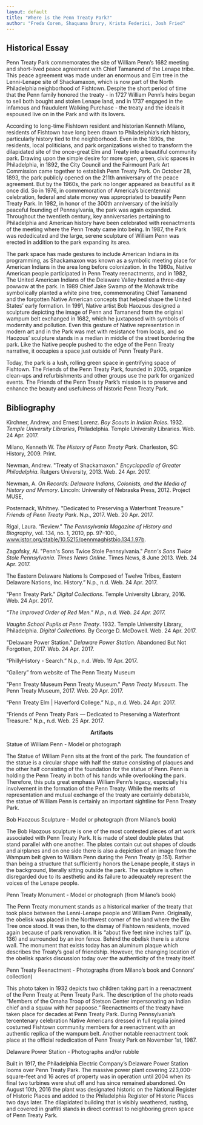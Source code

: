 ```yaml
---
layout: default
title: "Where is the Penn Treaty Park?"
author: "Freda Coren, Shaquana Drury, Krista Federici, Josh Fried"
---
```

## Historical Essay

Penn Treaty Park commemorates the site of William Penn’s 1682 meeting and short-lived peace agreement with Chief Tamanend of the Lenape tribe. This peace agreement was made under an enormous and Elm tree in the Lenni-Lenape site of Shackamaxon, which is now part of the North Philadelphia neighborhood of Fishtown. Despite the short period of time that the Penn family honored the treaty - in 1727 William Penn’s heirs began to sell both bought and stolen Lenape land, and in 1737 engaged in the infamous and fraudulent Walking Purchase - the treaty and the ideals it espoused live on in the Park and with its lovers.

According to long-time Fishtown resident and historian Kenneth Milano, residents of Fishtown have long been drawn to Philadelphia’s rich history, particularly history tied to the neighborhood. Even in the 1890s, the residents, local politicians, and park organizations wished to transform the dilapidated site of the once-great Elm and Treaty into a beautiful community park. Drawing upon the simple desire for more open, green, civic spaces in Philadelphia, in 1892, the City Council and the Fairmount Park Art Commission came together to establish Penn Treaty Park. On October 28, 1893, the park publicly opened on the 211th anniversary of the peace agreement. But by the 1960s, the park no longer appeared as beautiful as it once did. So in 1976, in commemoration of America’s bicentennial celebration, federal and state money was appropriated to beautify Penn Treaty Park. In 1982, in honor of the 300th anniversary of the initially peaceful founding of Pennsylvania, the park was again expanded. Throughout the twentieth century, key anniversaries pertaining to Philadelphia and American history have been celebrated with reenactments of the meeting where the Penn Treaty came into being. In 1987, the Park was rededicated and the large, serene sculpture of William Penn was erected in addition to the park expanding its area.

The park space has made gestures to include American Indians in its programming, as Shackamaxon was known as a symbolic meeting place for American Indians in the area long before colonization. In the 1980s, Native American people participated in Penn Treaty reenactments, and in 1982, The United American Indians of the Delaware Valley hosted a three-day powwow at the park. In 1989 Chief Jake Swamp of the Mohawk tribe symbolically planted a white pine tree, commemorating Chief Tamanend and the forgotten Native American concepts that helped shape the United States’ early formation. In 1991, Native artist Bob Haozous designed a sculpture depicting the image of Penn and Tamanend from the original wampum belt exchanged in 1682, which he juxtaposed with symbols of modernity and pollution. Even this gesture of Native representation in modern art and in the Park was met with resistance from locals, and so Haozous’ sculpture stands in a median in middle of the street bordering the park. Like the Native people pushed to the edge of the Penn Treaty narrative, it occupies a space just outside of Penn Treaty Park.

Today, the park is a lush, rolling green space in gentrifying space of Fishtown. The Friends of the Penn Treaty Park, founded in 2005, organize clean-ups and refurbishments and other groups use the park for organized events. The Friends of the Penn Treaty Park’s mission is to preserve and enhance the beauty and usefulness of historic Penn Treaty Park.

## Bibliography

Kirchner, Andrew, and Ernest Lorenz. *Boy Scouts in Indian Roles*. 1932. *Temple University Libraries*, Philadelphia. Temple University Libraries. Web. 24 Apr. 2017.

Milano, Kenneth W. *The History of Penn Treaty Park*. Charleston, SC: History, 2009. Print.

Newman, Andrew. "Treaty of Shackamaxon." *Encyclopedia of Greater Philadelphia*. Rutgers University, 2013. Web. 24 Apr. 2017.

Newman, A. *On Records: Delaware Indians, Colonists, and the Media of History and Memory*. Lincoln: University of Nebraska Press, 2012. Project MUSE,

Posternack, Whitney. "Dedicated to Preserving a Waterfront Treasure." *Friends of Penn Treaty Park*. N.p., 2017. Web. 20 Apr. 2017.

Rigal, Laura. “Review.” *The Pennsylvania Magazine of History and Biography*, vol. 134, no. 1, 2010, pp. 97–100., www.jstor.org/stable/10.5215/pennmaghistbio.134.1.97b.

Zagofsky, Al. "Penn's Sons Twice Stole Pennsylvania." *Penn's Sons Twice Stole Pennsylvania. Times News Online*. Times News, 8 June 2013. Web. 24 Apr. 2017.

The Eastern Delaware Nations Is Composed of Twelve Tribes, Eastern Delaware Nations, Inc. History.” N.p., n.d. Web. 24 Apr. 2017.

"Penn Treaty Park." *Digital Collections*. Temple University Library, 2016. Web. 24 Apr. 2017.

*“The Improved Order of Red Men.” N.p., n.d. Web. 24 Apr. 2017.*

*Vaughn School Pupils at Penn Treaty*. 1932. Temple University Library, Philadelphia. *Digital Collections*. By George D. McDowell. Web. 24 Apr. 2017.

"Delaware Power Station." *Delaware Power Station*. Abandoned But Not Forgotten, 2017. Web. 24 Apr. 2017.

“PhillyHistory - Search.” N.p., n.d. Web. 19 Apr. 2017.

“Gallery” from website of The Penn Treaty Museum

"Penn Treaty Museum Penn Treaty Museum." *Penn Treaty Museum*. The Penn Treaty Museum, 2017. Web. 20 Apr. 2017.

“Penn Treaty Elm | Haverford College.” N.p., n.d. Web. 24 Apr. 2017.

“Friends of Penn Treaty Park — Dedicated to Preserving a Waterfront Treasure.” N.p., n.d. Web. 25 Apr. 2017.

<p align = "center"><b>Artifacts</b></p>

Statue of William Penn - Model or photograph

The Statue of William Penn sits at the front of the park. The foundation of the statue is a circular shape with half the statue consisting of plaques and the other half consisting of the foundation for the statue of Penn.  Penn is holding the Penn Treaty in both of his hands while overlooking the park.  Therefore, this puts great emphasis William Penn’s legacy, especially his involvement in the formation of the Penn Treaty.  While the merits of representation and mutual exchange of the treaty are certainly debatable, the statue of William Penn is certainly an important sightline for Penn Treaty Park.

Bob Haozous Sculpture - Model or photograph (from Milano’s book)

The Bob Haozous sculpture is one of the most contested pieces of art work associated with Penn Treaty Park. It is made of steel double plates that stand parallel with one another. The plates contain cut out shapes of clouds and airplanes and on one side there is also a depiction of an image from the Wampum belt given to William Penn during the Penn Treaty (p.151). Rather than being a structure that sufficiently honors the Lenape people, it stays in the background, literally sitting outside the park. The sculpture is often disregarded due to its aesthetic and  its failure to adequately represent the voices of the Lenape people.

Penn Treaty Monument - Model or photograph (from Milano’s book)

The Penn Treaty monument stands as a historical marker of the treaty that took place between the Lenni-Lenape people and William Penn. Originally, the obelisk was placed in the Northwest corner of the land where the Elm Tree once stood. It was then, to the dismay of Fishtown residents, moved again because of park renovation. It is “about five feet nine inches tall” (p. 136) and surrounded by an iron fence. Behind the obelisk there is a stone wall. The monument that exists today has an aluminum plaque which describes the Treaty’s goal of friendship. However, the changing location of the obelisk sparks discussion today over the authenticity of the treaty itself.

Penn Treaty Reenactment - Photographs (from Milano’s book and Connors’ collection)

This photo taken in 1932 depicts two children taking part in a reenactment of the Penn Treaty at Penn Treaty Park. The description of the photo reads “Members of the Omaha Troop of Stetson Center impersonating an Indian chief and a squaw with her papoose.” Reenactments of the treaty have taken place for decades at Penn Treaty Park. During Pennsylvania’s tercentenary celebration Native Americans dressed in full regalia joined costumed Fishtown community members for a reenactment with an authentic replica of the wampum belt. Another notable reenactment took place at the official rededication of Penn Treaty Park on November 1st, 1987.

Delaware Power Station - Photographs and/or rubble

Built in 1917, the Philadelphia Electric Company’s Delaware Power Station looms over Penn Treaty Park. The massive power plant covering 223,000-square-feet and 16 acres of property was in operation until 2004 when its final two turbines were shut off and has since remained abandoned. On August 10th, 2016 the plant was designated historic on the National Register of Historic Places and added to the Philadelphia Register of Historic Places two days later. The dilapidated building that is visibly weathered, rusting, and covered in graffiti stands in direct contrast to neighboring green space of Penn Treaty Park.
